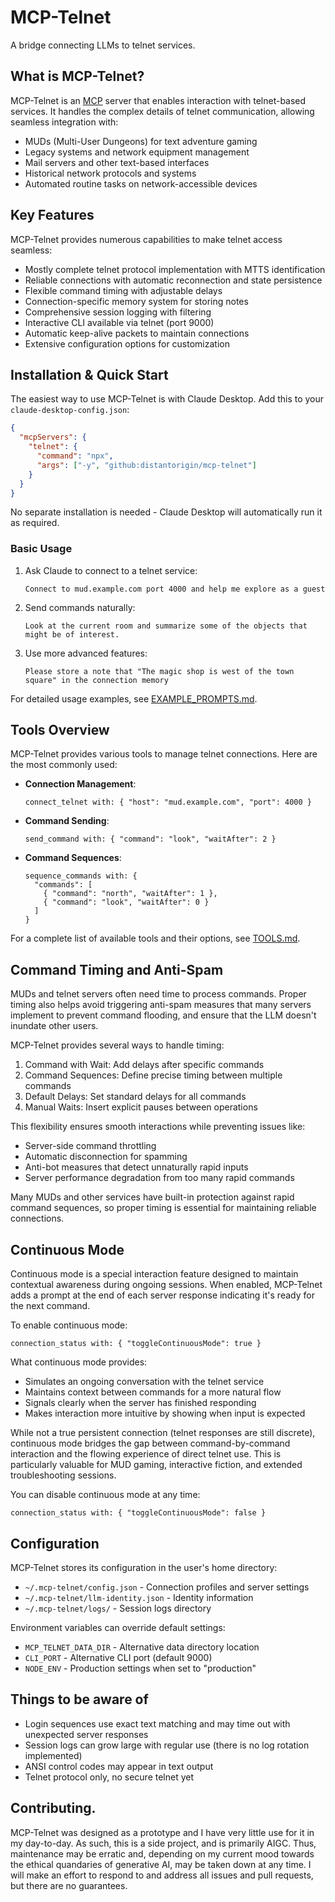 # MCP-Telnet

A bridge connecting LLMs to telnet services.

## What is MCP-Telnet?

MCP-Telnet is an [MCP](https://modelcontextprotocol.io/) server that enables interaction with telnet-based services. It handles the complex details of telnet communication, allowing seamless integration with:

- MUDs (Multi-User Dungeons) for text adventure gaming
- Legacy systems and network equipment management
- Mail servers and other text-based interfaces
- Historical network protocols and systems
- Automated routine tasks on network-accessible devices

## Key Features

MCP-Telnet provides numerous capabilities to make telnet access seamless:

- Mostly complete telnet protocol implementation with MTTS identification
- Reliable connections with automatic reconnection and state persistence
- Flexible command timing with adjustable delays
- Connection-specific memory system for storing notes
- Comprehensive session logging with filtering
- Interactive CLI available via telnet (port 9000)
- Automatic keep-alive packets to maintain connections
- Extensive configuration options for customization

## Installation & Quick Start

The easiest way to use MCP-Telnet is with Claude Desktop. Add this to your `claude-desktop-config.json`:

```json
{
  "mcpServers": {
    "telnet": {
      "command": "npx",
      "args": ["-y", "github:distantorigin/mcp-telnet"]
    }
  }
}
```

No separate installation is needed - Claude Desktop will automatically run it as required.

### Basic Usage

1. Ask Claude to connect to a telnet service:
   ```
   Connect to mud.example.com port 4000 and help me explore as a guest
   ```

2. Send commands naturally:
   ```
   Look at the current room and summarize some of the objects that might be of interest.
   ```

3. Use more advanced features:
   ```
   Please store a note that "The magic shop is west of the town square" in the connection memory
   ```

For detailed usage examples, see [EXAMPLE_PROMPTS.md](./EXAMPLE_PROMPTS.md).

## Tools Overview

MCP-Telnet provides various tools to manage telnet connections. Here are the most commonly used:

- **Connection Management**:
  ```
  connect_telnet with: { "host": "mud.example.com", "port": 4000 }
  ```

- **Command Sending**:
  ```
  send_command with: { "command": "look", "waitAfter": 2 }
  ```

- **Command Sequences**:
  ```
  sequence_commands with: {
    "commands": [
      { "command": "north", "waitAfter": 1 },
      { "command": "look", "waitAfter": 0 }
    ]
  }
  ```

For a complete list of available tools and their options, see [TOOLS.md](./TOOLS.md).

## Command Timing and Anti-Spam

MUDs and telnet servers often need time to process commands. Proper timing also helps avoid triggering anti-spam measures that many servers implement to prevent command flooding, and ensure that the LLM doesn't inundate other users.

MCP-Telnet provides several ways to handle timing:

1. Command with Wait: Add delays after specific commands
2. Command Sequences: Define precise timing between multiple commands
3. Default Delays: Set standard delays for all commands
4. Manual Waits: Insert explicit pauses between operations

This flexibility ensures smooth interactions while preventing issues like:
- Server-side command throttling
- Automatic disconnection for spamming
- Anti-bot measures that detect unnaturally rapid inputs
- Server performance degradation from too many rapid commands

Many MUDs and other services have built-in protection against rapid command sequences, so proper timing is essential for maintaining reliable connections.

## Continuous Mode

Continuous mode is a special interaction feature designed to maintain contextual awareness during ongoing sessions. When enabled, MCP-Telnet adds a prompt at the end of each server response indicating it's ready for the next command.

To enable continuous mode:
```
connection_status with: { "toggleContinuousMode": true }
```

What continuous mode provides:
- Simulates an ongoing conversation with the telnet service
- Maintains context between commands for a more natural flow
- Signals clearly when the server has finished responding
- Makes interaction more intuitive by showing when input is expected

While not a true persistent connection (telnet responses are still discrete), continuous mode bridges the gap between command-by-command interaction and the flowing experience of direct telnet use. This is particularly valuable for MUD gaming, interactive fiction, and extended troubleshooting sessions.

You can disable continuous mode at any time:
```
connection_status with: { "toggleContinuousMode": false }
```

## Configuration

MCP-Telnet stores its configuration in the user's home directory:

- `~/.mcp-telnet/config.json` - Connection profiles and server settings
- `~/.mcp-telnet/llm-identity.json` - Identity information
- `~/.mcp-telnet/logs/` - Session logs directory

Environment variables can override default settings:
- `MCP_TELNET_DATA_DIR` - Alternative data directory location
- `CLI_PORT` - Alternative CLI port (default 9000)
- `NODE_ENV` - Production settings when set to "production"

## Things to be aware of

- Login sequences use exact text matching and may time out with unexpected server responses
- Session logs can grow large with regular use (there is no log rotation implemented)
- ANSI control codes may appear in text output
- Telnet protocol only, no secure telnet yet

## Contributing.

MCP-Telnet was designed as a prototype and I have very little use for it in my day-to-day. As such, this is a side project, and is primarily AIGC. Thus, maintenance may be erratic and, depending on my current mood towards the ethical quandaries of generative AI, may be taken down at any time. I will make an effort to respond to and address all issues and pull requests, but there are no guarantees.